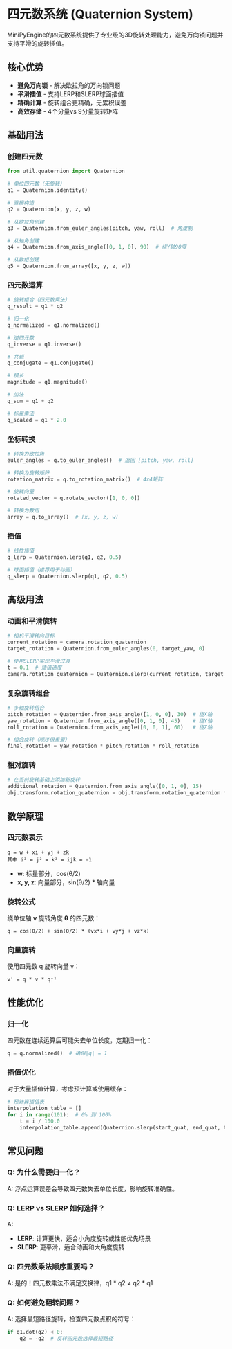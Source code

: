 # 四元数系统 (Quaternion System)

MiniPyEngine的四元数系统提供了专业级的3D旋转处理能力，避免万向锁问题并支持平滑的旋转插值。

## 核心优势

- **避免万向锁** - 解决欧拉角的万向锁问题
- **平滑插值** - 支持LERP和SLERP球面插值
- **精确计算** - 旋转组合更精确，无累积误差
- **高效存储** - 4个分量vs 9分量旋转矩阵

## 基础用法

### 创建四元数

```python
from util.quaternion import Quaternion

# 单位四元数（无旋转）
q1 = Quaternion.identity()

# 直接构造
q2 = Quaternion(x, y, z, w)

# 从欧拉角创建
q3 = Quaternion.from_euler_angles(pitch, yaw, roll)  # 角度制

# 从轴角创建  
q4 = Quaternion.from_axis_angle([0, 1, 0], 90)  # 绕Y轴90度

# 从数组创建
q5 = Quaternion.from_array([x, y, z, w])
```

### 四元数运算

```python
# 旋转组合（四元数乘法）
q_result = q1 * q2

# 归一化
q_normalized = q1.normalized()

# 逆四元数
q_inverse = q1.inverse()

# 共轭
q_conjugate = q1.conjugate()

# 模长
magnitude = q1.magnitude()

# 加法
q_sum = q1 + q2

# 标量乘法
q_scaled = q1 * 2.0
```

### 坐标转换

```python
# 转换为欧拉角
euler_angles = q.to_euler_angles()  # 返回 [pitch, yaw, roll]

# 转换为旋转矩阵
rotation_matrix = q.to_rotation_matrix()  # 4x4矩阵

# 旋转向量
rotated_vector = q.rotate_vector([1, 0, 0])

# 转换为数组
array = q.to_array()  # [x, y, z, w]
```

### 插值

```python
# 线性插值
q_lerp = Quaternion.lerp(q1, q2, 0.5)

# 球面插值（推荐用于动画）
q_slerp = Quaternion.slerp(q1, q2, 0.5)
```

## 高级用法

### 动画和平滑旋转

```python
# 相机平滑转向目标
current_rotation = camera.rotation_quaternion
target_rotation = Quaternion.from_euler_angles(0, target_yaw, 0)

# 使用SLERP实现平滑过渡
t = 0.1  # 插值速度
camera.rotation_quaternion = Quaternion.slerp(current_rotation, target_rotation, t)
```

### 复杂旋转组合

```python
# 多轴旋转组合
pitch_rotation = Quaternion.from_axis_angle([1, 0, 0], 30)  # 绕X轴
yaw_rotation = Quaternion.from_axis_angle([0, 1, 0], 45)    # 绕Y轴
roll_rotation = Quaternion.from_axis_angle([0, 0, 1], 60)   # 绕Z轴

# 组合旋转（顺序很重要）
final_rotation = yaw_rotation * pitch_rotation * roll_rotation
```

### 相对旋转

```python
# 在当前旋转基础上添加新旋转
additional_rotation = Quaternion.from_axis_angle([0, 1, 0], 15)
obj.transform.rotation_quaternion = obj.transform.rotation_quaternion * additional_rotation
```

## 数学原理

### 四元数表示
```
q = w + xi + yj + zk
其中 i² = j² = k² = ijk = -1
```

- **w**: 标量部分，cos(θ/2)
- **x, y, z**: 向量部分，sin(θ/2) * 轴向量

### 旋转公式
绕单位轴 **v** 旋转角度 **θ** 的四元数：
```
q = cos(θ/2) + sin(θ/2) * (vx*i + vy*j + vz*k)
```

### 向量旋转
使用四元数 q 旋转向量 v：
```
v' = q * v * q⁻¹
```

## 性能优化

### 归一化
四元数在连续运算后可能失去单位长度，定期归一化：
```python
q = q.normalized()  # 确保|q| = 1
```

### 插值优化
对于大量插值计算，考虑预计算或使用缓存：
```python
# 预计算插值表
interpolation_table = []
for i in range(101):  # 0% 到 100%
    t = i / 100.0
    interpolation_table.append(Quaternion.slerp(start_quat, end_quat, t))
```

## 常见问题

### Q: 为什么需要归一化？
A: 浮点运算误差会导致四元数失去单位长度，影响旋转准确性。

### Q: LERP vs SLERP 如何选择？
A: 
- **LERP**: 计算更快，适合小角度旋转或性能优先场景
- **SLERP**: 更平滑，适合动画和大角度旋转

### Q: 四元数乘法顺序重要吗？
A: 是的！四元数乘法不满足交换律，q1 * q2 ≠ q2 * q1

### Q: 如何避免翻转问题？
A: 选择最短路径旋转，检查四元数点积的符号：
```python
if q1.dot(q2) < 0:
    q2 = -q2  # 反转四元数选择最短路径
``` 
